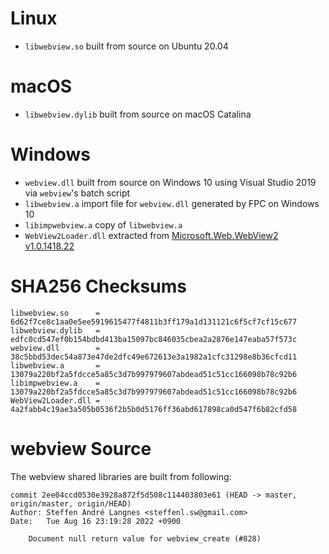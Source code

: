 # Linux

- ```libwebview.so``` built from source on Ubuntu 20.04

# macOS

- ```libwebview.dylib``` built from source on macOS Catalina

# Windows

- ```webview.dll``` built from source on Windows 10 using Visual Studio 2019 via ```webview```'s batch script
- ```libwebview.a``` import file for ```webview.dll``` generated by FPC on Windows 10
- ```libimpwebview.a``` copy of ```libwebview.a```
- ```WebView2Loader.dll``` extracted from [Microsoft.Web.WebView2 v1.0.1418.22](https://www.nuget.org/packages/Microsoft.Web.WebView2/)

# SHA256 Checksums

```
libwebview.so      = 6d62f7ce8c1aa0e5ee5919615477f4811b3ff179a1d131121c6f5cf7cf15c677
libwebview.dylib   = edfc0cd547ef0b154bdbd413ba15097bc846035cbea2a2876e147eaba57f573c
webview.dll        = 38c5bbd53dec54a873e47de2dfc49e672613e3a1982a1cfc31298e8b36cfcd11
libwebview.a       = 13079a220bf2a5fdcce5a85c3d7b997979607abdead51c51cc166098b78c92b6
libimpwebview.a    = 13079a220bf2a5fdcce5a85c3d7b997979607abdead51c51cc166098b78c92b6
WebView2Loader.dll = 4a2fabb4c19ae3a505b0536f2b5b0d5176ff36abd617898ca0d547f6b82cfd58
```
# webview Source

The webview shared libraries are built from following:

```
commit 2ee04ccd0530e3928a872f5d508c114403803e61 (HEAD -> master, origin/master, origin/HEAD)
Author: Steffen André Langnes <steffenl.sw@gmail.com>
Date:   Tue Aug 16 23:19:28 2022 +0900

    Document null return value for webview_create (#828)
```

